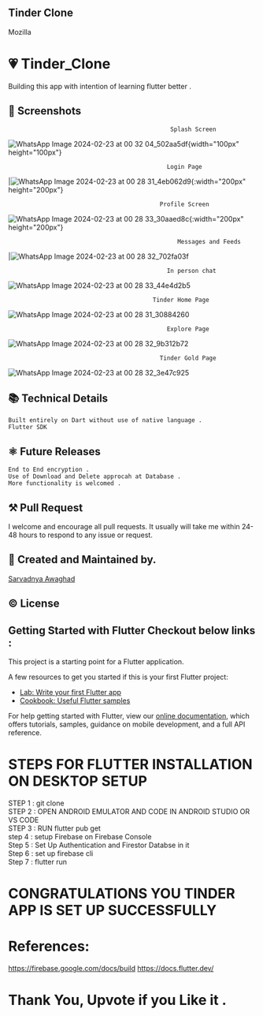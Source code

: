 ## Tinder Clone 

Mozilla

# 💗 Tinder_Clone

Building this app with intention of learning flutter better .

## 📱 Screenshots
                                                  Splash Screen                                                                                                                                                    
![WhatsApp Image 2024-02-23 at 00 32 04_502aa5df](https://github.com/Sarvadnyaawaghad150503/tinder/assets/111975266/72531b1f-f823-4a3c-98af-96eafda92fbf){width="100px" height="100px"}

                                                 Login Page 
 |![WhatsApp Image 2024-02-23 at 00 28 31_4eb062d9](https://github.com/Sarvadnyaawaghad150503/tinder/assets/111975266/f2e6b2f4-403a-4da2-8f29-b1b0eb60ad98){:width="200px" height="200px"}
 
                                               Profile Screen                                          
 ![WhatsApp Image 2024-02-23 at 00 28 33_30aaed8c](https://github.com/Sarvadnyaawaghad150503/tinder/assets/111975266/e7dd1756-afc9-4ef5-80be-7a7c0ab86815){:width="200px" height="200px"}
 


                                                    Messages and Feeds                                                                                                                                                
|![WhatsApp Image 2024-02-23 at 00 28 32_702fa03f](https://github.com/Sarvadnyaawaghad150503/tinder/assets/111975266/846d8fd5-5664-4f62-b6e3-e0b57ca52e31)

                                                 In person chat      
 ![WhatsApp Image 2024-02-23 at 00 28 33_44e4d2b5](https://github.com/Sarvadnyaawaghad150503/tinder/assets/111975266/7e9ca1fe-078a-4381-9c83-adb4c7871554)


                                             Tinder Home Page                   
 ![WhatsApp Image 2024-02-23 at 00 28 31_30884260](https://github.com/Sarvadnyaawaghad150503/tinder/assets/111975266/07c96426-9cc4-4a0c-b99a-3561f8063a95)
  

                                                 Explore Page    
![WhatsApp Image 2024-02-23 at 00 28 32_9b312b72](https://github.com/Sarvadnyaawaghad150503/tinder/assets/111975266/6c6630da-de62-4536-946e-1248c26f6298)

                                               Tinder Gold Page
![WhatsApp Image 2024-02-23 at 00 28 32_3e47c925](https://github.com/Sarvadnyaawaghad150503/tinder/assets/111975266/9cb08b9a-b7c2-4ea5-86d6-7a91db27d885)




## 📚 Technical Details
```
Built entirely on Dart without use of native language . 
Flutter SDK 
```
## ⚛ Future Releases
```
End to End encryption .
Use of Download and Delete approcah at Database .
More functionality is welcomed .
```

## ⚒ Pull Request 
I welcome and encourage all pull requests. It usually will take me within 24-48 hours to respond to any issue or request.

## 🙋 Created and Maintained by. 
[Sarvadnya Awaghad](https://github.com/Sarvadnyaawaghad150503)

## © License 


## Getting Started with Flutter Checkout below links :

This project is a starting point for a Flutter application.

A few resources to get you started if this is your first Flutter project:

- [Lab: Write your first Flutter app](https://flutter.dev/docs/get-started/codelab)
- [Cookbook: Useful Flutter samples](https://flutter.dev/docs/cookbook)

For help getting started with Flutter, view our
[online documentation](https://flutter.dev/docs), which offers tutorials,
samples, guidance on mobile development, and a full API reference.


# STEPS FOR FLUTTER INSTALLATION ON DESKTOP SETUP

STEP 1 : git clone  <br>
STEP 2 : OPEN ANDROID EMULATOR AND CODE IN ANDROID STUDIO OR VS CODE <br>
STEP 3 : RUN   flutter pub get  <br>
step 4 : setup Firebase on Firebase Console  <br>
Step 5 : Set Up Authentication and Firestor Databse in it  <br>
Step 6 : set up firebase cli   <br>
Step 7 : flutter run  <br>

# CONGRATULATIONS YOU TINDER APP IS SET UP SUCCESSFULLY

# References:
https://firebase.google.com/docs/build
https://docs.flutter.dev/

# Thank You, Upvote if you Like it .
